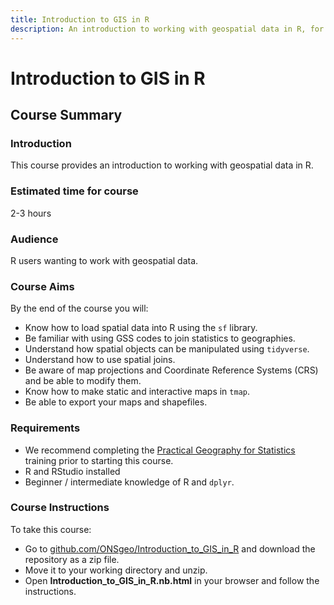```yaml
---
title: Introduction to GIS in R 
description: An introduction to working with geospatial data in R, for existing R users.
---
```


# Introduction to GIS in R

## Course Summary
### Introduction
This course provides an introduction to working with geospatial data in R.

### Estimated time for course
2-3 hours

### Audience
R users wanting to work with geospatial data.

### Course Aims
By the end of the course you will:
  
* Know how to load spatial data into R using the `sf` library.
* Be familiar with using GSS codes to join statistics to geographies.
* Understand how spatial objects can be manipulated using `tidyverse`.
* Understand how to use spatial joins.
* Be aware of map projections and Coordinate Reference Systems (CRS) and be able to modify them.
* Know how to make static and interactive maps in `tmap`.
* Be able to export your maps and shapefiles.

### Requirements
* We recommend completing the [Practical Geography for Statistics](https://onsgeo.github.io/geospatial-training/docs/practical_geog_and_stats) training prior to starting this course.
* R and RStudio installed
* Beginner / intermediate knowledge of R and `dplyr`.

### Course Instructions
To take this course:

* Go to [github.com/ONSgeo/Introduction_to_GIS_in_R](https://github.com/ONSgeo/Introduction_to_GIS_in_R) and download the repository as a zip file. 
* Move it to your working directory and unzip.
* Open **Introduction_to_GIS_in_R.nb.html** in your browser and follow the instructions.